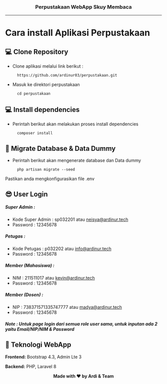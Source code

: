 ### <p align="center"><b>Perpustakaan WebApp Skuy Membaca</b></p>

------------

# Cara install Aplikasi Perpustakaan
## 💻 Clone Repository


- Clone aplikasi melalui link berikut :

        https://github.com/ardinur03/perpustakaan.git

- Masuk ke direktori perpustakaan
        
        cd perpustakaan
   


## 💻 Install dependencies
- Perintah berikut akan melakukan proses install dependencies

        composer install
        
## 🚀 Migrate Database & Data Dummy
- Perintah berikut akan mengenerate database dan Data dummy

        php artisan migrate --seed

Pastikan anda mengkonfigurasikan file .env

## 😎 User Login 
##### Super Admin :
- Kode Super Admin : sp032201 atau neisya@ardinur.tech
- Password : 12345678
##### Petugas :
- Kode Petugas : p032202 atau info@ardinur.tech
- Password : 12345678
##### Member (Mahasiswa)  :
- NIM : 211511017 atau kevin@ardinur.tech
- Password : 12345678
##### Member (Dosen)  :
- NIP : 738371571335747777 atau madya@ardinur.tech
- Password : 12345678
#### *Note : Untuk page login dari semua role user sama, untuk inputan ada 2 yaitu Email/NIP/NIM & Password*

## 📌 Teknologi WebApp

**Frontend:** Bootstrap 4.3, Admin Lte 3

**Backend:** PHP, Laravel 8

<p align="center"><b>Made with ❤️ by Ardi & Team</b></p>
